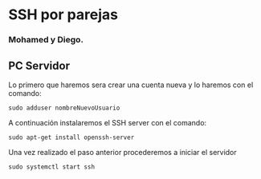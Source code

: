 # SSH por parejas
### Mohamed y Diego.

## PC Servidor
Lo primero que haremos sera crear una cuenta nueva y lo haremos con el comando:
```
sudo adduser nombreNuevoUsuario
```
A continuación instalaremos el SSH server con el comando:
```
sudo apt-get install openssh-server
```
Una vez realizado el paso anterior procederemos a iniciar el servidor
```
sudo systemctl start ssh
```

